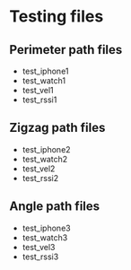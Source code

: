 # Testing files

## Perimeter path files
- test_iphone1
- test_watch1
- test_vel1
- test_rssi1

## Zigzag path files
- test_iphone2
- test_watch2
- test_vel2
- test_rssi2

## Angle path files
- test_iphone3
- test_watch3
- test_vel3
- test_rssi3